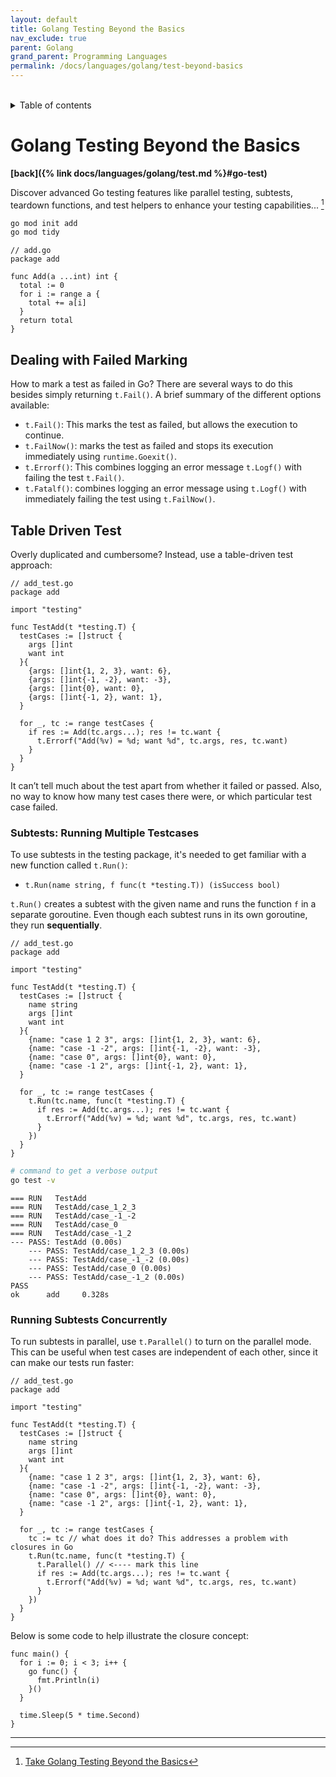 ```yaml
---
layout: default
title: Golang Testing Beyond the Basics
nav_exclude: true
parent: Golang
grand_parent: Programming Languages
permalink: /docs/languages/golang/test-beyond-basics
---
```


<br/>
<details markdown="block">
  <summary>
    Table of contents
  </summary>
  {: .text-delta }
1. TOC
{:toc}
</details>

# Golang Testing Beyond the Basics

__[back]({% link docs/languages/golang/test.md %}#go-test)__
<br/>

Discover advanced Go testing features like parallel testing, subtests, teardown functions, and test helpers to enhance your testing capabilities... [^1]

```sh
go mod init add
go mod tidy
```

```golang
// add.go
package add

func Add(a ...int) int {
  total := 0
  for i := range a {
    total += a[i]
  }
  return total
}
```

## Dealing with Failed Marking

How to mark a test as failed in Go? There are several ways to do this besides simply returning `t.Fail()`. A brief summary of the different options available:

- `t.Fail()`: This marks the test as failed, but allows the execution to continue.
- `t.FailNow()`: marks the test as failed and stops its execution immediately using `runtime.Goexit()`.
- `t.Errorf()`: This combines logging an error message `t.Logf()` with failing the test `t.Fail()`.
- `t.Fatalf()`: combines logging an error message using `t.Logf()` with immediately failing the test using `t.FailNow()`.

## Table Driven Test

Overly duplicated and cumbersome? Instead, use a table-driven test approach:

```golang
// add_test.go
package add

import "testing"

func TestAdd(t *testing.T) {
  testCases := []struct {
    args []int
    want int
  }{
    {args: []int{1, 2, 3}, want: 6},
    {args: []int{-1, -2}, want: -3},
    {args: []int{0}, want: 0},
    {args: []int{-1, 2}, want: 1},
  }

  for _, tc := range testCases {
    if res := Add(tc.args...); res != tc.want {
      t.Errorf("Add(%v) = %d; want %d", tc.args, res, tc.want)
    }
  }
}
```

It can’t tell much about the test apart from whether it failed or passed. Also, no way to know how many test cases there were, or which particular test case failed.

### Subtests: Running Multiple Testcases

To use subtests in the testing package, it's needed to get familiar with a new function called `t.Run()`:
- `t.Run(name string, f func(t *testing.T)) (isSuccess bool)`

`t.Run()` creates a subtest with the given name and runs the function `f` in a separate goroutine. Even though each subtest runs in its own goroutine, they run **sequentially**. 

```golang
// add_test.go
package add

import "testing"

func TestAdd(t *testing.T) {
  testCases := []struct {
    name string
    args []int
    want int
  }{
    {name: "case 1 2 3", args: []int{1, 2, 3}, want: 6},
    {name: "case -1 -2", args: []int{-1, -2}, want: -3},
    {name: "case 0", args: []int{0}, want: 0},
    {name: "case -1 2", args: []int{-1, 2}, want: 1},
  }

  for _, tc := range testCases {
    t.Run(tc.name, func(t *testing.T) {
      if res := Add(tc.args...); res != tc.want {
        t.Errorf("Add(%v) = %d; want %d", tc.args, res, tc.want)
      }
    })
  }
}
```

```sh
# command to get a verbose output
go test -v
```

```
=== RUN   TestAdd
=== RUN   TestAdd/case_1_2_3
=== RUN   TestAdd/case_-1_-2
=== RUN   TestAdd/case_0
=== RUN   TestAdd/case_-1_2
--- PASS: TestAdd (0.00s)
    --- PASS: TestAdd/case_1_2_3 (0.00s)
    --- PASS: TestAdd/case_-1_-2 (0.00s)
    --- PASS: TestAdd/case_0 (0.00s)
    --- PASS: TestAdd/case_-1_2 (0.00s)
PASS
ok      add     0.328s
```

### Running Subtests Concurrently

To run subtests in parallel, use `t.Parallel()` to turn on the parallel mode. This can be useful when test cases are independent of each other, since it can make our tests run faster:

```golang
// add_test.go
package add

import "testing"

func TestAdd(t *testing.T) {
  testCases := []struct {
    name string
    args []int
    want int
  }{
    {name: "case 1 2 3", args: []int{1, 2, 3}, want: 6},
    {name: "case -1 -2", args: []int{-1, -2}, want: -3},
    {name: "case 0", args: []int{0}, want: 0},
    {name: "case -1 2", args: []int{-1, 2}, want: 1},
  }

  for _, tc := range testCases {
    tc := tc // what does it do? This addresses a problem with closures in Go
    t.Run(tc.name, func(t *testing.T) {
      t.Parallel() // <---- mark this line
      if res := Add(tc.args...); res != tc.want {
        t.Errorf("Add(%v) = %d; want %d", tc.args, res, tc.want)
      }
    })
  }
}
```

Below is some code to help illustrate the closure concept:

```golang
func main() {
  for i := 0; i < 3; i++ {
    go func() {
      fmt.Println(i)
    }()
  }
  
  time.Sleep(5 * time.Second)
}
```

----

[^1]: [Take Golang Testing Beyond the Basics](https://levelup.gitconnected.com/take-golang-testing-beyond-the-basics-960ae3705a76)
